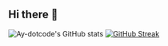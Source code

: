 ## Hi there 👋

<!--
**Ay-dotcode/Ay-dotcode** is a ✨ _special_ ✨ repository because its `README.md` (this file) appears on your GitHub profile.

Here are some ideas to get you started:

- 🔭 I’m currently working on ...
- 🌱 I’m currently learning ...
- 👯 I’m looking to collaborate on ...
- 🤔 I’m looking for help with ...
- 💬 Ask me about ...
- 📫 How to reach me: ...
- 😄 Pronouns: He/Him
- ⚡ Fun fact: ...
-->

![Ay-dotcode's GitHub stats](https://github-readme-stats.vercel.app/api?username=Ay-dotcode&theme=radical&show_icons=true)
[![GitHub Streak](https://streak-stats.demolab.com/?user=Ay-dotcode&show_icons=true&theme=radical)](https://git.io/streak-stats)
